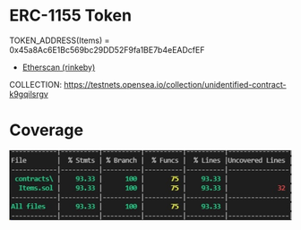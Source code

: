 # ERC-1155 Token

TOKEN_ADDRESS(Items) = 0x45a8Ac6E1Bc569bc29DD52F9fa1BE7b4eEADcfEF

 - [Etherscan (rinkeby)](https://rinkeby.etherscan.io/address/0x45a8Ac6E1Bc569bc29DD52F9fa1BE7b4eEADcfEF)

COLLECTION: https://testnets.opensea.io/collection/unidentified-contract-k9gqilsrgv

# Coverage

![alt text](coverage1.jpg)

